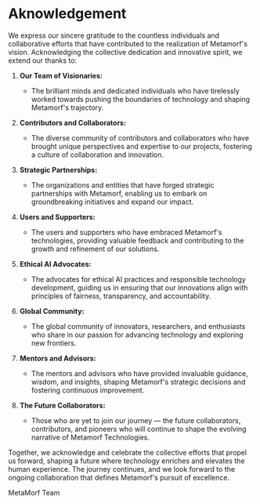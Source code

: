 # Aknowledgement

We express our sincere gratitude to the countless individuals and collaborative efforts that have contributed to the realization of Metamorf's vision. Acknowledging the collective dedication and innovative spirit, we extend our thanks to:

1. **Our Team of Visionaries:**
   - The brilliant minds and dedicated individuals who have tirelessly worked towards pushing the boundaries of technology and shaping Metamorf's trajectory.

2. **Contributors and Collaborators:**
   - The diverse community of contributors and collaborators who have brought unique perspectives and expertise to our projects, fostering a culture of collaboration and innovation.

3. **Strategic Partnerships:**
   - The organizations and entities that have forged strategic partnerships with Metamorf, enabling us to embark on groundbreaking initiatives and expand our impact.

4. **Users and Supporters:**
   - The users and supporters who have embraced Metamorf's technologies, providing valuable feedback and contributing to the growth and refinement of our solutions.

5. **Ethical AI Advocates:**
   - The advocates for ethical AI practices and responsible technology development, guiding us in ensuring that our innovations align with principles of fairness, transparency, and accountability.

6. **Global Community:**
   - The global community of innovators, researchers, and enthusiasts who share in our passion for advancing technology and exploring new frontiers.

7. **Mentors and Advisors:**
   - The mentors and advisors who have provided invaluable guidance, wisdom, and insights, shaping Metamorf's strategic decisions and fostering continuous improvement.

8. **The Future Collaborators:**
   - Those who are yet to join our journey — the future collaborators, contributors, and pioneers who will continue to shape the evolving narrative of Metamorf Technologies.

Together, we acknowledge and celebrate the collective efforts that propel us forward, shaping a future where technology enriches and elevates the human experience. The journey continues, and we look forward to the ongoing collaboration that defines Metamorf's pursuit of excellence.

MetaMorf Team
